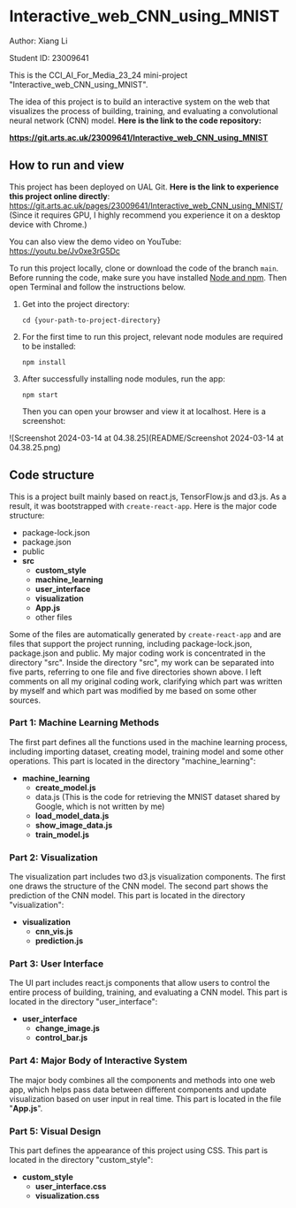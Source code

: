 # Interactive_web_CNN_using_MNIST

Author: Xiang Li

Student ID: 23009641

This is the CCI_AI_For_Media_23_24 mini-project "Interactive_web_CNN_using_MNIST". 

The idea of this project is to build an interactive system on the web that visualizes the process of building, training, and evaluating a convolutional neural network (CNN) model. **Here is the link to the code repository:**

**https://git.arts.ac.uk/23009641/Interactive_web_CNN_using_MNIST**

## How to run and view

This project has been deployed on UAL Git. **Here is the link to experience this project online directly**: 
https://git.arts.ac.uk/pages/23009641/Interactive_web_CNN_using_MNIST/
(Since it requires GPU, I highly recommend you experience it on a desktop device with Chrome.)

You can also view the demo video on YouTube:
https://youtu.be/Jv0xe3rG5Dc

To run this project locally, clone or download the code of the branch `main`. Before running the code, make sure you have installed [Node and npm](https://nodejs.org/en/download/). Then open Terminal and follow the instructions below.

1. Get into the project directory:

   ```shell
   cd {your-path-to-project-directory}
   ```

2. For the first time to run this project, relevant node modules are required to be installed:

   ```
   npm install
   ```

3. After successfully installing node modules, run the app:

   ```
   npm start
   ```

   Then you can open your browser and view it at localhost. Here is a screenshot: 

![Screenshot 2024-03-14 at 04.38.25](README/Screenshot 2024-03-14 at 04.38.25.png)



## Code structure

This is a project built mainly based on react.js, TensorFlow.js and d3.js. As a result, it was bootstrapped with `create-react-app`. Here is the major code structure:

- package-lock.json
- package.json
- public
- **src**
  - **custom_style**
  - **machine_learning**
  - **user_interface**
  - **visualization**
  - **App.js**
  - other files


Some of the files are automatically generated by `create-react-app` and are files that support the project running, including package-lock.json, package.json and public. My major coding work is concentrated in the directory "src". Inside the directory "src", my work can be separated into five parts, referring to one file and five directories shown above. I left comments on all my original coding work, clarifying which part was written by myself and which part was modified by me based on some other sources.

### Part 1: Machine Learning Methods

The first part defines all the functions used in the machine learning process, including importing dataset, creating model, training model and some other operations. This part is located in the directory "machine_learning":

- **machine_learning**
  - **create_model.js**
  - data.js (This is the code for retrieving the MNIST dataset shared by Google, which is not written by me)
  - **load_model_data.js**
  - **show_image_data.js**
  - **train_model.js**

### Part 2: Visualization

The visualization part includes two d3.js visualization components. The first one draws the structure of the CNN model. The second part shows the prediction of the CNN model. This part is located in the directory "visualization":

- **visualization**
  - **cnn_vis.js**
  - **prediction.js**

### Part 3: User Interface

The UI part includes react.js components that allow users to control the entire process of building, training, and evaluating a CNN model. This part is located in the directory "user_interface":

- **user_interface**
  - **change_image.js**
  - **control_bar.js**

### Part 4: Major Body of Interactive System

The major body combines all the components and methods into one web app, which helps pass data between different components and update visualization based on user input in real time. This part is located in the file "**App.js**". 

### Part 5: Visual Design

This part defines the appearance of this project using CSS. This part is located in the directory "custom_style":

- **custom_style**
  - **user_interface.css**
  - **visualization.css**
